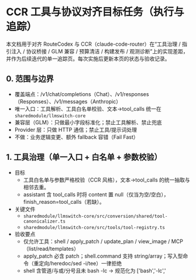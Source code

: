 # CCR 工具与协议对齐目标任务（执行与追踪）

本文档用于对齐 RouteCodex 与 CCR（claude-code-router）在“工具治理 / 指引注入 / 协议桥接 / GLM 兼容 / 预算清洁 / 构建发布 / 观测诊断”上的实现差距，并作为后续迭代的单一追踪页。每次实施后更新本页的状态与验收记录。

## 0. 范围与边界
- 覆盖端点：/v1/chat/completions（Chat）、/v1/responses（Responses）、/v1/messages（Anthropic）
- 唯一入口：工具解析、工具白名单校验、文本→tool_calls 统一在 `sharedmodule/llmswitch-core`
- 兼容层（GLM）：只做最小字段标准化；禁止工具解析、禁止兜底
- Provider 层：只做 HTTP 通信；禁止工具/提示词处理
- 不做：业务逻辑变更、额外 fallback 容错（Fail Fast）

## 1. 工具治理（单一入口 + 白名单 + 参数校验）
- 目标
  - 工具白名单与参数严格校验（CCR 风格），文本→tool_calls 的统一抽取与相邻去重。
  - assistant 含 tool_calls 时将 content 置 null（仅当为空/空白），finish_reason=tool_calls（若缺）。
- 关键文件
  - `sharedmodule/llmswitch-core/src/conversion/shared/tool-canonicalizer.ts`
  - `sharedmodule/llmswitch-core/src/tools/tool-registry.ts`
- 验收要点
  - 仅允许工具：shell / apply_patch / update_plan / view_image / MCP（list/read/templates）
  - apply_patch 必含 patch；shell.command 支持 string/array；写入型命令（重定向/heredoc/sed -i/tee）一律拒绝
  - shell 含管道/与或/分号且未 bash -lc → 规范化为 ['bash','-lc','<script>']
  - 文本化工具四类全部收敛，且相邻重复去重
- 状态
  - [x] 工具白名单与参数校验（含 bash -lc 规范化、写入型拒绝）
  - [x] 文本→tool_calls 收敛与相邻去重
  - [ ] 全量用例回归（多工具、多轮、复杂 arguments）

## 2. 工具指引（统一注入/精炼，幂等）
- 目标
  - 工具指引仅在 llmswitch-core 注入与精炼；server/compat/provider 禁止重复实现。
  - refine 策略“替换式精炼”而非简单追加，确保不重复不冲突。
- 关键文件
  - `sharedmodule/llmswitch-core/src/guidance/index.ts`
  - `sharedmodule/llmswitch-core/src/conversion/responses/responses-openai-bridge.ts`
- 验收要点
  - 有工具时首条 system 为规范化指引块（幂等标记），其它零散片段不再重复
- 状态
  - [x] refineSystemToolGuidance 替换式精炼确认/加固
  - [ ] 三端（Chat/Responses/Anthropic）一致性验证

## 3. Responses 协议桥接（SSE 与 JSON）
- 目标
  - 真流桥接与服务端合成流的事件序与载荷对齐（含“早/晚”两次 required_action，幂等）。
  - 非流 JSON：出现 function_call 时，必生成 required_action.submit_tool_outputs.tool_calls。
- 关键文件
  - 真流：`sharedmodule/llmswitch-core/src/conversion/streaming/openai-to-responses-transformer.ts`
  - 合成：`src/server/handlers/responses.ts`
  - JSON：`sharedmodule/llmswitch-core/src/conversion/responses/responses-openai-bridge.ts`
- 验收要点
  - 事件序：created → in_progress → output_item.added(tool_call) → tool_call.delta/arguments.delta → arguments.done → output_item.done → required_action（早/晚）→ completed → done
  - required_action 包含 response 标识与完整 tool_calls 列表
- 状态
  - [x] 真流添加早/晚 required_action，统一事件命名
  - [x] 合成流对齐同形态（server fallback）
  - [x] 非流 JSON 所有分支均生成 required_action（全面走查）

## 4. Chat 合成流（OpenAI Chat 语义）
- 目标
  - 仅发 OpenAI Chat 增量，不发 required_action。
  - 顺序：role → content（非工具 JSON/补丁）→ tool_calls name → tool_calls arguments（分块）→ final。
- 关键文件
  - `src/server/utils/streaming-manager.ts`
- 验收要点
  - canonicalizeChatResponseTools 先行归一化；短窗去重生效；finish_reason=tool_calls 仅在真实工具出现时给出
- 状态
  - [x] unwrap → canonicalize → 合成增量 + 短窗去重
  - [ ] 采样验证（出现 name 与 arguments 增量且 final 前置齐全）

## 5. GLM 兼容层（最小标准化）
- 目标
  - 禁止文本工具解析与兜底；仅做：reasoning_content 处理、arguments 字符串化/对象化、字段映射与必要清理。
- 关键文件
  - `src/modules/pipeline/modules/compatibility/glm-compatibility.ts`
- 验收要点
  - 不再抽取/搬运工具；历史工具调用不过度清理；避免“遗忘历史/循环”
- 状态
  - [x] 移除工具收割逻辑，保留最小标准化
  - [x] 过滤历史“unsupported call/工具调用不可用”噪声（预检）
  - [ ] 继续复盘 GLM 500 样本（超大 system、空 assistant 消息）

## 6. 上下文预算与系统提示上限（配置驱动）
- 目标
  - 读取模型预算（config.json 模型级 + modules.json 默认 + 环境覆盖），按预算缩减工具历史/输出。
  - 系统提示仅“截断上限”，不做合并；默认上限 8KB（可配置）。
- 关键文件（计划）
  - `sharedmodule/llmswitch-core/src/conversion/shared/openai-message-normalize.ts`（预算执行点）
  - `sharedmodule/llmswitch-core/src/config-unified/*`（预算读取门面，如存在）
- 验收要点
  - provider-request.json 体积显著下降；不再因巨型 system/历史回显触发 500
- 状态
  - [ ] 预算读取与执行
  - [ ] systemTextLimit 实施

## 7. Schema 路径解析（无 fallback）
- 目标
  - 仅支持：baseDir 相对（host 包根）或 routecodex 包根两类解析；禁止 cwd 等隐式回退。
- 关键文件
  - `sharedmodule/llmswitch-core/src/conversion/schema-validator.ts`
- 状态
  - [x] 去除多层 fallback；严格解析（已改）

## 8. 存量实现收敛与移除
- 目标
  - 禁止 server/compat/provider 重复工具逻辑；移除旧实现目录与死代码。
- 任务
  - [ ] 确认并移除：`src/modules/pipeline/modules/llm-switch` / `src/modules/pipeline/modules/llmswitch`（若仍存在）
  - [ ] 统一 debug 目录，仅保留在 `src/modules/debug`（如现状不一致）
  - [ ] 评估并合并 `src/core` / `src/debug` / `src/patches` / `src/providers` / `src/config` / `src/modules/config-manager` 的重复实现

### 8.1 现存分散实现与替换计划（列出→移植→删除）
- 已替换为统一入口（将删除分散逻辑的代码块）：
  - `sharedmodule/llmswitch-core/src/conversion/codecs/openai-openai-codec.ts`
    - 旧：内联 `canonicalizeChatRequestTools`/`canonicalizeChatResponseTools` + augment + guidance 注入
    - 新：统一调用 `processChatRequestTools` / `processChatResponseTools`
  - `sharedmodule/llmswitch-core/src/conversion/codecs/responses-openai-codec.ts`
    - 旧：内联 `canonicalizeChatRequestTools`/`canonicalizeChatResponseTools`
    - 新：统一调用 `processChatRequestTools` / `processChatResponseTools`
  - `sharedmodule/llmswitch-core/src/conversion/codecs/anthropic-openai-codec.ts`
    - 旧：末尾调用 `canonicalizeChatRequestTools`
    - 新：统一调用 `processChatRequestTools`
  - `sharedmodule/llmswitch-core/src/conversion/responses/responses-openai-bridge.ts`
    - 旧：本地 augment/inject/refine + messages 直接返回
    - 新：构造 `reqObj` 后统一调用 `processChatRequestTools` 获取规范化的 messages/tools
  - `src/server/utils/streaming-manager.ts`
    - 旧：在 Chat 合成流中直接 `canonicalizeChatResponseTools`
    - 新：统一调用 `processChatResponseTools`

- 待删除/确认无引用的旧文件或分支（测试通过后执行删除）：
  - 若仍存在：`src/modules/pipeline/modules/llm-switch/**`, `src/modules/pipeline/modules/llmswitch/**`
  - 若仍存在旧 SSE 实现：`src/server/responses-sse-transformer.ts`（统一到 llmswitch-core 真流或 server fallback with parity）
  - 任意 `server/compat/provider` 中涉及工具解析/指引/规范化的残留代码块（grep 检查，无引用后删除）

## 9. 构建与安装（只用 npm install -g）
- 规范
  - 先模块、后整包：
    1) `npm --prefix sharedmodule/llmswitch-core run build`
    2) `npm run build`
    3) `npm install -g .`
  - 禁止使用 quick-install 或任何 fallback；发布包包含 `config/` 目录。
- 状态
  - [ ] 验证全局路径 `routecodex/config/schemas/*.json` 可被解析

## 10. 观测与验收
- 采样日志
  - Chat：`~/.routecodex/codex-samples/openai-chat`（raw/pre/post/provider/sse-events）
  - Responses：`~/.routecodex/codex-samples/openai-responses`（responses-initial/final/provider-response/sse-events）
- 头部标记（可选）
  - Responses：`x-rc-sse-impl: llmswitch-core | server-fallback`
  - Chat：`x-rc-sse-impl: server-synth`
- curl 验收
  - Chat（SSE）：
    - `curl -N -H 'Accept: text/event-stream' -H 'Content-Type: application/json' -d @chat-tool.json http://127.0.0.1:5520/v1/chat/completions`
    - 期望：name → arguments 增量均出现；final=tool_calls
  - Responses（SSE）：
    - `curl -N -H 'Accept: text/event-stream' -H 'Content-Type: application/json' -d @responses-tool.json http://127.0.0.1:5520/v1/responses`
    - 期望：output_item.added(tool_call) → arguments.delta/done → required_action（早/晚） → completed → done
  - Responses（JSON）：
    - `curl -H 'Content-Type: application/json' -d @responses-tool.json http://127.0.0.1:5520/v1/responses`
    - 期望：required_action.submit_tool_outputs.tool_calls 存在

---

## 附录 A：当前已完成（代码层）
- 工具白名单与参数校验（含 bash -lc 自动化、写入型拒绝）：`sharedmodule/llmswitch-core/src/tools/tool-registry.ts`
- 文本→tool_calls 收敛与相邻去重、assistant content=null、finish_reason=tool_calls：`sharedmodule/llmswitch-core/src/conversion/shared/tool-canonicalizer.ts`
- Responses 真流/合成流 required_action 早/晚齐发：
  - 真流：`sharedmodule/llmswitch-core/src/conversion/streaming/openai-to-responses-transformer.ts`
  - 合成：`src/server/handlers/responses.ts`
- Chat 合成流：unwrap → canonicalize → 增量；短窗去重：`src/server/utils/streaming-manager.ts`
- 过滤历史“unsupported call/工具调用不可用”工具结果：`src/modules/pipeline/utils/preflight-validator.ts`
- Schema 路径解析无 fallback：`sharedmodule/llmswitch-core/src/conversion/schema-validator.ts`

## 11. 对外 API 统一（稳定面向外部调用）
- 新增稳定出口：`rcc-llmswitch-core/api`
  - Orchestrator：`SwitchOrchestrator`
  - 工具治理：`processChatRequestTools` / `processChatResponseTools`
  - Responses 桥接：`captureResponsesContext` / `buildChatRequestFromResponses` / `buildResponsesPayloadFromChat`
  - 流式转换：`transformOpenAIStreamToResponses`
  - 归一化（高级）：`normalizeChatRequest`
  - 指引（高级）：`buildSystemToolGuidance` / `refineSystemToolGuidance`
  - 校验（可选）：`SchemaValidator`

> 说明：后续模块仅依赖该稳定 API，不再直接引用内部子模块文件路径，避免 breaking changes。

## 附录 B：待办关键项（需优先）
- refineSystemToolGuidance 替换式精炼落实，三端一致
- Responses 非流 JSON 所有分支生成 required_action 的代码走查与补齐
- 预算执行（模型预算 + systemTextLimit 8KB 截断）
- 全量回归与采样日志比对（包含你给出的故障样本：如 `req_1761923002482_24qe9kr0w`）

## 变更记录（请在每次实施后补充）
- 2025-11-01
  - 初版建立，勾选已完成项：工具白名单/参数校验、文本→tool_calls 收敛与去重、Responses 早/晚 RA、Chat 合成流去重、历史噪声过滤、Schema 解析无 fallback。

